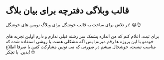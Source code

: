 # قالب وبلاگی دفترچه برای بیان بلاگ

در تلاش برای ساخت یه قالب خوشگل برای وبلاگ نویس های خوشگل! 😂👌

برای ثبت، اعلام کنم که من اندازه پشمک سر رشته قبلی ندارم و دارم اولین تجربه های خودمو با این پروژه ها رقم میزنم؛ پس اگه مشکلی هست یا روشی استفاده شده که مناسب نیست، خوشحال میشم در صورتی که می تونین مشارکت کنین یا صرفا اطلاع بدین. با تچکر! 🤓
